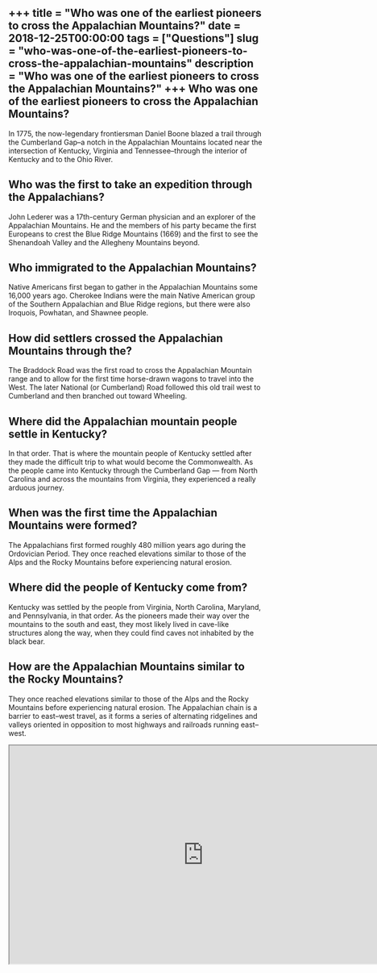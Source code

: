 +++
title = "Who was one of the earliest pioneers to cross the Appalachian Mountains?"
date = 2018-12-25T00:00:00
tags = ["Questions"]
slug = "who-was-one-of-the-earliest-pioneers-to-cross-the-appalachian-mountains"
description = "Who was one of the earliest pioneers to cross the Appalachian Mountains?"
+++
Who was one of the earliest pioneers to cross the Appalachian Mountains?
------------------------------------------------------------------------

In 1775, the now-legendary frontiersman Daniel Boone blazed a trail through the Cumberland Gap–a notch in the Appalachian Mountains located near the intersection of Kentucky, Virginia and Tennessee–through the interior of Kentucky and to the Ohio River.

Who was the first to take an expedition through the Appalachians?
-----------------------------------------------------------------

John Lederer was a 17th-century German physician and an explorer of the Appalachian Mountains. He and the members of his party became the first Europeans to crest the Blue Ridge Mountains (1669) and the first to see the Shenandoah Valley and the Allegheny Mountains beyond.

Who immigrated to the Appalachian Mountains?
--------------------------------------------

Native Americans first began to gather in the Appalachian Mountains some 16,000 years ago. Cherokee Indians were the main Native American group of the Southern Appalachian and Blue Ridge regions, but there were also Iroquois, Powhatan, and Shawnee people.

How did settlers crossed the Appalachian Mountains through the?
---------------------------------------------------------------

The Braddock Road was the first road to cross the Appalachian Mountain range and to allow for the first time horse-drawn wagons to travel into the West. The later National (or Cumberland) Road followed this old trail west to Cumberland and then branched out toward Wheeling.

Where did the Appalachian mountain people settle in Kentucky?
-------------------------------------------------------------

In that order. That is where the mountain people of Kentucky settled after they made the difficult trip to what would become the Commonwealth. As the people came into Kentucky through the Cumberland Gap — from North Carolina and across the mountains from Virginia, they experienced a really arduous journey.

When was the first time the Appalachian Mountains were formed?
--------------------------------------------------------------

The Appalachians first formed roughly 480 million years ago during the Ordovician Period. They once reached elevations similar to those of the Alps and the Rocky Mountains before experiencing natural erosion.

Where did the people of Kentucky come from?
-------------------------------------------

Kentucky was settled by the people from Virginia, North Carolina, Maryland, and Pennsylvania, in that order. As the pioneers made their way over the mountains to the south and east, they most likely lived in cave-like structures along the way, when they could find caves not inhabited by the black bear.

How are the Appalachian Mountains similar to the Rocky Mountains?
-----------------------------------------------------------------

They once reached elevations similar to those of the Alps and the Rocky Mountains before experiencing natural erosion. The Appalachian chain is a barrier to east–west travel, as it forms a series of alternating ridgelines and valleys oriented in opposition to most highways and railroads running east–west.

<iframe allow="accelerometer; autoplay; clipboard-write; encrypted-media; gyroscope; picture-in-picture" allowfullscreen="" class="__youtube_prefs__  epyt-is-override  no-lazyload" data-no-lazy="1" data-origheight="433" data-origwidth="770" data-skipgform_ajax_framebjll="" height="433" id="_ytid_40903" loading="lazy" src="https://www.youtube.com/embed/M5cS9y1J-DA?enablejsapi=1&autoplay=0&cc_load_policy=0&cc_lang_pref=&iv_load_policy=1&loop=0&modestbranding=0&rel=1&fs=1&playsinline=0&autohide=2&theme=dark&color=red&controls=1&" title="YouTube player" width="770"></iframe>